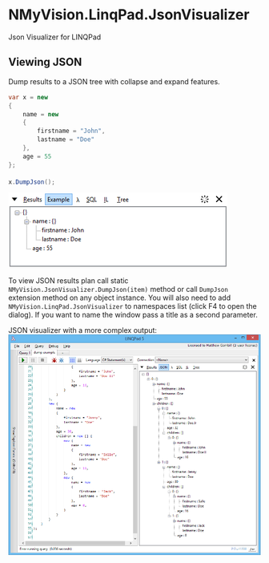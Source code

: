 # NMyVision.LinqPad.JsonVisualizer

Json Visualizer for LINQPad


## Viewing JSON

Dump results to a JSON tree with collapse and expand features.

```csharp
var x = new
{
	name = new
	{
		firstname = "John",
		lastname = "Doe"
	},
	age = 55
};

x.DumpJson();
```
![LinqPad Results](screenshots/linqpadvisualizer-results.gif "Json Visualizer Results")


To view JSON results plan call static `NMyVision.JsonVisualizer.DumpJson(item)` method or
call `DumpJson` extension method on any object instance. You will also need to add `NMyVision.LinqPad.JsonVisualizer` 
to namespaces list (click F4 to open the dialog). If you want to name the window pass a title as a second parameter.

JSON visualizer with a more complex output:
![missing indexes](screenshots/linqpadvisualizer.gif "Json Visualizer")
